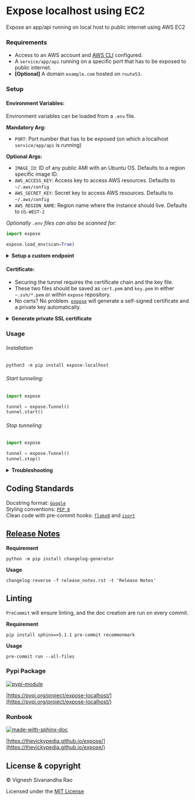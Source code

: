 # Expose localhost using EC2
Expose an app/api running on local host to public internet using AWS EC2

### Requirements
- Access to an AWS account and [AWS CLI](https://docs.aws.amazon.com/cli/latest/userguide/getting-started-install.html#getting-started-install-instructions) configured.
- A `service/app/api` running on a specific port that has to be exposed to public internet.
- **[Optional]** A domain `example.com` hosted on `route53`.

### Setup
#### Environment Variables:
Environment variables can be loaded from a `.env` file.

**Mandatory Arg:**
- `PORT`: Port number that has to be exposed (on which a localhost `service/app/api` is running)

**Optional Args:**
- `IMAGE_ID`: ID of any public AMI with an Ubuntu OS. Defaults to a region specific image ID.
- `AWS_ACCESS_KEY`: Access key to access AWS resources. Defaults to `~/.aws/config`
- `AWS_SECRET_KEY`: Secret key to access AWS resources. Defaults to `~/.aws/config`
- `AWS_REGION_NAME`: Region name where the instance should live. Defaults to `US-WEST-2`

*Optionally `.env` files can also be scanned for:*
```python
import expose

expose.load_env(scan=True)
```

<details>
<summary><strong>Setup a custom endpoint</strong></summary>

The public DNS names for EC2 instances are long and messy. To avoid that, an `A` record can be added to the `route53` hosted zone.

:warning: &nbsp; Requires an active hosted zone on `route53`.

- `DOMAIN`: If the domain name is registered using `route53`. *Example: `mywebsite.com`*
- `SUBDOMAIN`: Sub-domain that has to be added for the domain name. *Example: `tunnel.mywebsite.com`*

&nbsp; &nbsp; &nbsp; &nbsp; :bulb: &nbsp; This will be the endpoint to access the localhost.

</details>

#### Certificate:
- Securing the tunnel requires the certificate chain and the key file.
- These two files should be saved as `cert.pem` and `key.pem` in either `~.ssh/*.pem` or within `expose` repository.
- No certs? No problem. [`expose`](https://github.com/thevickypedia/expose/blob/main/expose/helpers/cert.py) will 
generate a self-signed certificate and a private key automatically.

<details>
<summary><strong>Generate private SSL certificate</strong></summary>

Unfortunately not many SSL certificate providers give the liberty to download key files. But `expose`, can use private certificates.

:warning: &nbsp; Some web browsers might throw a warning and some might even block a self-signed certificate/private CA.

To manually generate a self-signed cert:

> `openssl req -newkey rsa:2048 -new -nodes -x509 -days 3650 -keyout ~/.ssh/key.pem -out ~/.ssh/cert.pem`

[OR]

Simply let `expose` create a self-signed SSL certificate and a private key.

- `EMAIL_ADDRESS`: Email address to create the self-signed SSL and private key. Defaults to `USER@expose-localhost.com`
- `ORGANIZATION`: Organization name for the certificate. Defaults to the AWS endpoint.

</details>

### Usage
###### Installation
```shell
python3 -m pip install expose-localhost
```

###### Start tunneling:
```python
import expose

tunnel = expose.Tunnel()
tunnel.start()
```

###### Stop tunneling:
```python
import expose

tunnel = expose.Tunnel()
tunnel.stop()
```

<details>
<summary><strong>Troubleshooting</strong></summary>

> If `E: Could not get lock /var/lib/dpkg/lock-frontend` occurs during startup, simply rerun the script with start command.
> This occurs when `apt` hasn't released the resources yet. Re-running `tunnel.start()` will simply re-configure the instance.

</details>

## Coding Standards
Docstring format: [`Google`](https://google.github.io/styleguide/pyguide.html#38-comments-and-docstrings) <br>
Styling conventions: [`PEP 8`](https://www.python.org/dev/peps/pep-0008/) <br>
Clean code with pre-commit hooks: [`flake8`](https://flake8.pycqa.org/en/latest/) and 
[`isort`](https://pycqa.github.io/isort/)

## [Release Notes](https://github.com/thevickypedia/expose/blob/main/release_notes.rst)
**Requirement**
```shell
python -m pip install changelog-generator
```

**Usage**
```shell
changelog reverse -f release_notes.rst -t 'Release Notes'
```

## Linting
`PreCommit` will ensure linting, and the doc creation are run on every commit.

**Requirement**
```shell
pip install sphinx==5.1.1 pre-commit recommonmark
```

**Usage**
```shell
pre-commit run --all-files
```

### Pypi Package
[![pypi-module](https://img.shields.io/badge/Software%20Repository-pypi-1f425f.svg)](https://packaging.python.org/tutorials/packaging-projects/)

[https://pypi.org/project/expose-localhost/](https://pypi.org/project/expose-localhost/)

### Runbook
[![made-with-sphinx-doc](https://img.shields.io/badge/Code%20Docs-Sphinx-1f425f.svg)](https://www.sphinx-doc.org/en/master/man/sphinx-autogen.html)

[https://thevickypedia.github.io/expose/](https://thevickypedia.github.io/expose/)

## License & copyright

&copy; Vignesh Sivanandha Rao

Licensed under the [MIT License](https://github.com/thevickypedia/expose/blob/main/LICENSE)
